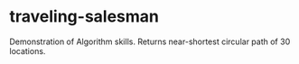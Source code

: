 # traveling-salesman
Demonstration of Algorithm skills. Returns near-shortest circular path of 30 locations.
